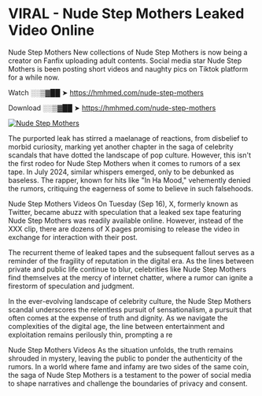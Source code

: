 # VIRAL - Nude Step Mothers Leaked Video Online

Nude Step Mothers New collections of Nude Step Mothers is now being a creator on Fanfix uploading adult contents. Social media star Nude Step Mothers is been posting short videos and naughty pics on Tiktok platform for a while now.

Watch ░░▒▓██ ➤ https://hmhmed.com/nude-step-mothers

Download ░░▒▓██ ➤ https://hmhmed.com/nude-step-mothers

[![Nude Step Mothers](https://i.imgur.com/dJHk4Zq.gif)](https://hmhmed.com/nude-step-mothers)

The purported leak has stirred a maelanage of reactions, from disbelief to morbid curiosity, marking yet another chapter in the saga of celebrity scandals that have dotted the landscape of pop culture. However, this isn't the first rodeo for Nude Step Mothers when it comes to rumors of a sex tape. In July 2024, similar whispers emerged, only to be debunked as baseless. The rapper, known for hits like "In Ha Mood," vehemently denied the rumors, critiquing the eagerness of some to believe in such falsehoods.

Nude Step Mothers Videos
On Tuesday (Sep 16), X, formerly known as Twitter, became abuzz with speculation that a leaked sex tape featuring Nude Step Mothers was readily available online. However, instead of the XXX clip, there are dozens of X pages promising to release the video in exchange for interaction with their post.

The recurrent theme of leaked tapes and the subsequent fallout serves as a reminder of the fragility of reputation in the digital era. As the lines between private and public life continue to blur, celebrities like Nude Step Mothers find themselves at the mercy of internet chatter, where a rumor can ignite a firestorm of speculation and judgment.

In the ever-evolving landscape of celebrity culture, the Nude Step Mothers scandal underscores the relentless pursuit of sensationalism, a pursuit that often comes at the expense of truth and dignity. As we navigate the complexities of the digital age, the line between entertainment and exploitation remains perilously thin, prompting a re

Nude Step Mothers Videos
As the situation unfolds, the truth remains shrouded in mystery, leaving the public to ponder the authenticity of the rumors. In a world where fame and infamy are two sides of the same coin, the saga of Nude Step Mothers is a testament to the power of social media to shape narratives and challenge the boundaries of privacy and consent.